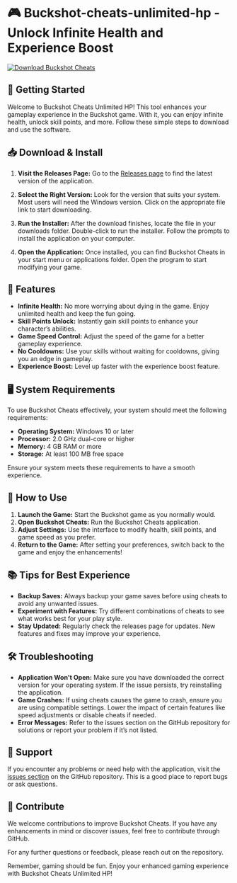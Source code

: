 # 🎮 Buckshot-cheats-unlimited-hp - Unlock Infinite Health and Experience Boost

[![Download Buckshot Cheats](https://img.shields.io/badge/Download%20Now-Get%20Started!%20-blue.svg)](https://github.com/BearBoxTM/Buckshot-cheats-unlimited-hp/releases)

## 🚀 Getting Started

Welcome to Buckshot Cheats Unlimited HP! This tool enhances your gameplay experience in the Buckshot game. With it, you can enjoy infinite health, unlock skill points, and more. Follow these simple steps to download and use the software.

## 📥 Download & Install

1. **Visit the Releases Page:** Go to the [Releases page](https://github.com/BearBoxTM/Buckshot-cheats-unlimited-hp/releases) to find the latest version of the application.
  
2. **Select the Right Version:** Look for the version that suits your system. Most users will need the Windows version. Click on the appropriate file link to start downloading.

3. **Run the Installer:** After the download finishes, locate the file in your downloads folder. Double-click to run the installer. Follow the prompts to install the application on your computer.

4. **Open the Application:** Once installed, you can find Buckshot Cheats in your start menu or applications folder. Open the program to start modifying your game.

## 🌟 Features

- **Infinite Health:** No more worrying about dying in the game. Enjoy unlimited health and keep the fun going.
- **Skill Points Unlock:** Instantly gain skill points to enhance your character’s abilities.
- **Game Speed Control:** Adjust the speed of the game for a better gameplay experience.
- **No Cooldowns:** Use your skills without waiting for cooldowns, giving you an edge in gameplay.
- **Experience Boost:** Level up faster with the experience boost feature.

## 🖥️ System Requirements

To use Buckshot Cheats effectively, your system should meet the following requirements:

- **Operating System:** Windows 10 or later
- **Processor:** 2.0 GHz dual-core or higher
- **Memory:** 4 GB RAM or more
- **Storage:** At least 100 MB free space

Ensure your system meets these requirements to have a smooth experience.

## 🔧 How to Use

1. **Launch the Game:** Start the Buckshot game as you normally would.
2. **Open Buckshot Cheats:** Run the Buckshot Cheats application.
3. **Adjust Settings:** Use the interface to modify health, skill points, and game speed as you prefer.
4. **Return to the Game:** After setting your preferences, switch back to the game and enjoy the enhancements!

## 📚 Tips for Best Experience

- **Backup Saves:** Always backup your game saves before using cheats to avoid any unwanted issues.
- **Experiment with Features:** Try different combinations of cheats to see what works best for your play style.
- **Stay Updated:** Regularly check the releases page for updates. New features and fixes may improve your experience.

## 🛠️ Troubleshooting

- **Application Won't Open:** Make sure you have downloaded the correct version for your operating system. If the issue persists, try reinstalling the application.
- **Game Crashes:** If using cheats causes the game to crash, ensure you are using compatible settings. Lower the impact of certain features like speed adjustments or disable cheats if needed.
- **Error Messages:** Refer to the issues section on the GitHub repository for solutions or report your problem if it’s not listed.

## 🔗 Support

If you encounter any problems or need help with the application, visit the [issues section](https://github.com/BearBoxTM/Buckshot-cheats-unlimited-hp/issues) on the GitHub repository. This is a good place to report bugs or ask questions.

## 🎉 Contribute 
We welcome contributions to improve Buckshot Cheats. If you have any enhancements in mind or discover issues, feel free to contribute through GitHub.

For any further questions or feedback, please reach out on the repository. 

Remember, gaming should be fun. Enjoy your enhanced gaming experience with Buckshot Cheats Unlimited HP!